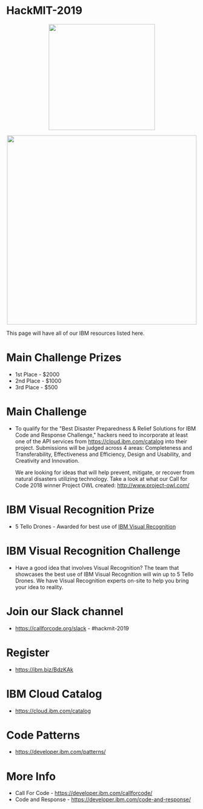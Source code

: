 # HackMIT-2019

<p align="center">
  <img width="280" src="https://hackmit.org/assets/images/logos/ibm.png">
</p>

<p align="center">
  <img width="500" src="https://raw.githubusercontent.com/IBM/HackMIT-2019/master/images/HackMIT-banner.png">
</p>

This page will have all of our IBM resources listed here.

# Main Challenge Prizes
* 1st Place - $2000
* 2nd Place - $1000
* 3rd Place - $500

# Main Challenge
* To qualify for the "Best Disaster Preparedness & Relief Solutions for IBM Code and Response Challenge," hackers need to incorporate at least one of the API services from https://cloud.ibm.com/catalog into their project. Submissions will be judged across 4 areas: Completeness and Transferability, Effectiveness and Efficiency, Design and Usability, and Creativity and Innovation. 

  We are looking for ideas that will help prevent, mitigate, or recover from natural disasters utilizing technology. Take a look at what our Call for Code 2018 winner Project OWL created: http://www.project-owl.com/
  
# IBM Visual Recognition Prize
* 5 Tello Drones - Awarded for best use of [IBM Visual Recognition](https://developer.ibm.com/patterns/category/vision/)
  
# IBM Visual Recognition Challenge
* Have a good idea that involves Visual Recognition? The team that showcases the best use of IBM Visual Recognition will win up to 5 Tello Drones. We have Visual Recognition experts on-site to help you bring your idea to reality.

# Join our Slack channel
* https://callforcode.org/slack - #hackmit-2019

# Register
* https://ibm.biz/BdzKAk

# IBM Cloud Catalog
* https://cloud.ibm.com/catalog

# Code Patterns
* https://developer.ibm.com/patterns/

# More Info
* Call For Code - https://developer.ibm.com/callforcode/
* Code and Response - https://developer.ibm.com/code-and-response/
